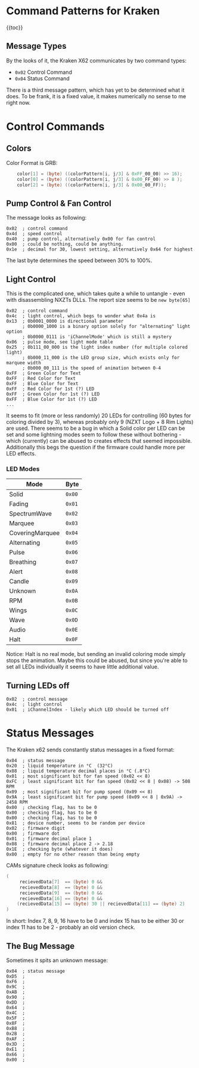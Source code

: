 # Command Patterns for Kraken

{{toc}}

## Message Types

By the looks of it, the Kraken X62 communicates by two command types:
- ``0x02`` Control Command
- ``0x04`` Status Command

There is a third message pattern, which has yet to be determined what it does.
To be frank, it is a fixed value, it makes numerically no sense to me right now.

# Control Commands

## Colors

Color Format is GRB:

```csharp
    color[1] = (byte) ((colorPattern[i, j/3] & 0xFF_00_00) >> 16);
    color[0] = (byte) ((colorPattern[i, j/3] & 0x00_FF_00) >> 8 );
    color[2] = (byte) ((colorPattern[i, j/3] & 0x00_00_FF));
```

## Pump Control & Fan Control

The message looks as following:

```
0x02  ; control command
0x4d  ; speed control
0x40  ; pump control, alternatively 0x00 for fan control
0x00  ; could be nothing, could be anything.
0x1e  ; decimal for 30, lowest setting, alternatively 0x64 for highest
```

The last byte determines the speed between 30% to 100%.

## Light Control

This is the complicated one, which takes quite a while to untangle - even with
disassembling NXZTs DLLs. The report size seems to be ``new byte[65]``

```
0x02  ; control command
0x4c  ; light control, which begs to wonder what 0x4a is
0x13  ; 0b0001_0000 is directional parameter
      ; 0b0000_1000 is a binary option solely for "alternating" light option
      ; 0b0000_0111 is 'iChannelMode' which is still a mystery
0x06  ; pulse mode, see light mode table
0x25  ; 0b111_00_000 is the light index number (for multiple colored light)
      ; 0b000_11_000 is the LED group size, which exists only for marquee width
      ; 0b000_00_111 is the speed of animation between 0-4
0xFF  ; Green Color for Text
0xFF  ; Red Color for Text
0xFF  ; Blue Color for Text
0xFF  ; Red Color for 1st (?) LED
0xFF  ; Green Color for 1st (?) LED
0xFF  ; Blue Color for 1st (?) LED
...
```

It seems to fit (more or less randomly) 20 LEDs for controlling (60 bytes for
coloring divided by 3), whereas probably only 9 (NZXT Logo + 8 Rim Lights) are
used. There seems to be a bug in which a Solid color per LED can be set and some
lightning modes seem to follow these without bothering - which (currently) can
be abused to creates effects that seemed impossible. Additionally this begs the
question if the firmware could handle more per LED effects.

### LED Modes

| Mode            | Byte     |
|-----------------|----------|
| Solid           | ``0x00`` |
| Fading          | ``0x01`` |
| SpectrumWave    | ``0x02`` |
| Marquee         | ``0x03`` |
| CoveringMarquee | ``0x04`` |
| Alternating     | ``0x05`` |
| Pulse           | ``0x06`` |
| Breathing       | ``0x07`` |
| Alert           | ``0x08`` |
| Candle          | ``0x09`` |
| Unknown         | ``0x0A`` |
| RPM             | ``0x0B`` |
| Wings           | ``0x0C`` |
| Wave            | ``0x0D`` |
| Audio           | ``0x0E`` |
| Halt            | ``0x0F`` |

Notice: Halt is no real mode, but sending an invalid coloring mode simply stops
the animation. Maybe this could be abused, but since you're able to set all LEDs
individually it seems to have little additional value.

## Turning LEDs off

```
0x02  ; control message
0x4c  ; light control
0x01  ; iChannelIndex - likely which LED should be turned off
```


# Status Messages

The Kraken x62 sends constantly status messages in a fixed format:

```
0x04  ; status message
0x20  ; liquid temperature in °C  (32°C)
0x08  ; liquid temperature decimal places in °C (.8°C)
0x01  ; most significant bit for fan speed (0x02 << 8)
0xFC  ; least significant bit for fan speed (0x02 << 8 | 0x08) -> 508 RPM
0x09  ; most significant bit for pump speed (0x09 << 8)
0x9A  ; least significant bit for pump speed (0x09 << 8 | 0x9A) -> 2458 RPM
0x00  ; checking flag, has to be 0
0x00  ; checking flag, has to be 0
0x00  ; checking flag, has to be 0
0x81  ; device number, seems to be random per device
0x02  ; firmware digit
0x00  ; firmware dot
0x01  ; firmware decimal place 1
0x08  ; firmware decimal place 2 -> 2.18
0x1E  ; checking byte (whatever it does)
0x00  ; empty for no other reason than being empty
```

CAMs signature check looks as following:

```csharp
(
     recievedData[7]  == (byte) 0 &&
     recievedData[8]  == (byte) 0 &&
     recievedData[9]  == (byte) 0 &&
     recievedData[16] == (byte) 0 &&
    (recievedData[15] == (byte) 30 || recievedData[11] == (byte) 2)
)
```

In short: Index 7, 8, 9, 16 have to be 0 and index 15 has to be either 30
or index 11 has to be 2 - probably an old version check.

## The Bug Message

Sometimes it spits an unknown message:

```
0x04  ; status message
0xD5  ; 
0xF6  ; 
0x9C  ; 
0xAB  ;
0x90  ;
0xDD  ;
0x64  ;
0x4C  ;
0x5F  ;
0x8F  ;
0xB8  ;
0x2B  ;
0xAF  ;
0x3D  ;
0xE1  ;
0x66  ;
0x00  ;
```